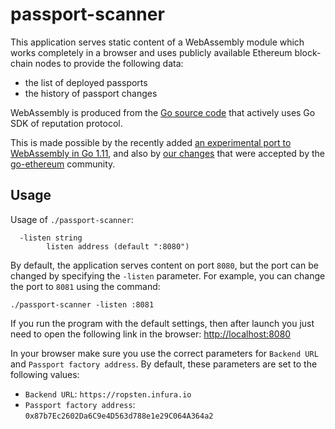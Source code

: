 # passport-scanner

This application serves static content of a WebAssembly module which works completely in a browser and uses publicly available Ethereum block-chain 
nodes to provide the following data:

* the list of deployed passports
* the history of passport changes

WebAssembly is produced from the [Go source code](web/main.go) that actively uses Go SDK of reputation protocol.

This is made possible by the recently added [an experimental port to WebAssembly in Go 1.11](https://github.com/golang/go/wiki/WebAssembly),
and also by [our changes](https://github.com/ethereum/go-ethereum/pull/17709) that were accepted by the [go-ethereum](https://github.com/ethereum/go-ethereum) community.

## Usage

Usage of `./passport-scanner`:
```
  -listen string
    	listen address (default ":8080")
```

By default, the application serves content on port `8080`, but the port can be changed by specifying the `-listen` parameter.
For example, you can change the port to `8081` using the command:

    ./passport-scanner -listen :8081

If you run the program with the default settings, then after launch you just need to open the following link in the browser:
[http://localhost:8080](http://localhost:8080)

In your browser make sure you use the correct parameters for `Backend URL` and `Passport factory address`.
By default, these parameters are set to the following values:

* `Backend URL`: `https://ropsten.infura.io`
* `Passport factory address`: `0x87b7Ec2602Da6C9e4D563d788e1e29C064A364a2`